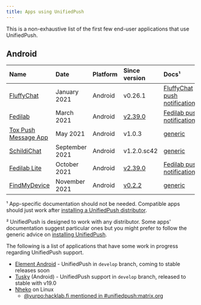 ```yaml
---
title: Apps using UnifiedPush
---
```


This is a non-exhaustive list of the first few end-user applications that use UnifiedPush.

## Android

| Name                                                               | Date           | Platform | Since version | Docs¹ |
| :----------------------------------------------------------------- | :------------- | :------- | :------------ | :--------------- |
| [FluffyChat](https://fluffychat.im/)                               | January 2021   | Android  | v0.26.1       | [FluffyChat push notifications](https://gitlab.com/famedly/fluffychat/-/wikis/Push-Notifications-without-Google-Services)² |
| [Fedilab](https://fedilab.app/)                                    | March 2021     | Android  | [v2.39.0](https://framagit.org/tom79/fedilab/-/releases/2.39.0)  | [Fedilab push notifications](https://fedilab.app/wiki/features/push-notifications/)² |
| [Tox Push Message App](https://github.com/zoff99/tox_push_msg_app) | May 2021       | Android  | v1.0.3        | [generic](../distributors/) |
| [SchildiChat](https://github.com/SchildiChat/SchildiChat-android/) | September 2021 | Android  | v1.2.0.sc42   | [generic](../distributors/) |
| [Fedilab Lite](https://fedilab.app/)                               | October 2021   | Android  | [v2.39.0](https://framagit.org/tom79/fedilab/-/releases/2.39.0)  | [Fedilab push notifications](https://fedilab.app/wiki/features/push-notifications/)² |
| [FindMyDevice](https://gitlab.com/Nulide/findmydevice/)             | November 2021   | Android  | [v0.2.2](https://gitlab.com/Nulide/findmydevice/-/releases/v0.2.2) | [generic](../distributors/) |

¹ App-specific documentation should not be needed. Compatible apps should just work after [installing a UnifiedPush distributor](../distributors/).

² UnifiedPush is designed to work with any distributor. Some apps' documentation suggest particular ones but you might prefer to follow the generic advice on [installing UnifiedPush](../distributors/).

The following is a list of applications that have some work in progress regarding UnifiedPush support.

- [Element Android](https://github.com/vector-im/element-android) - UnifiedPush in `develop` branch, coming to stable releases soon
- [Tusky](https://github.com/tuskyapp/Tusky) (Android) - UnifiedPush support in `develop` branch, released to stable with v19.0
- [Nheko](https://nheko.im/nheko-reborn/nheko) on Linux
  - [@vurpo:hacklab.fi mentioned in #unifiedpush:matrix.org](https://matrix.to/#/!vwmBiTqilorqNCbGab:matrix.org/$bT-gCEw5VTM3icJca-xnK_Ji5J0RBVfc_lu3KNhVSmc?via=libera.chat&via=matrix.org&via=tchncs.de)
